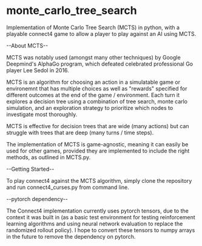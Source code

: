 # monte_carlo_tree_search
Implementation of Monte Carlo Tree Search (MCTS) in python, with a playable connect4 game to allow a player to play against an AI using MCTS.

--About MCTS--

MCTS was notably used (amongst many other techniques) by Google Deepmind's AlphaGo program, which defeated celebrated professional Go player Lee Sedol in 2016.

MCTS is an algorithm for choosing an action in a simulatable game or environemnt that has multiple choices as well as "rewards" specified for different outcomes at the end of the game / environment. Each turn it explores a decision tree using a combination of tree search, monte carlo simulation, and an exploration strategy to prioritize which nodes to investigate most thoroughly.

MCTS is effective for decision trees that are wide (many actions) but can struggle with trees that are deep (many turns / time steps).

The implementation of MCTS is game-agnostic, meaning it can easily be used for other games, provided they are implemented to include the right methods, as outlined in MCTS.py.


--Getting Started--

To play connect4 against the MCTS algorithm, simply clone the repository and run connect4_curses.py from command line.


--pytorch dependency--

The Connect4 implementation currently uses pytorch tensors, due to the context it was built in (as a basic test environment for testing reinforcement learning algorithms and using neural network evaluation to replace the randomized rollout policy). I hope to convert these tensors to numpy arrays in the future to remove the dependency on pytorch.
